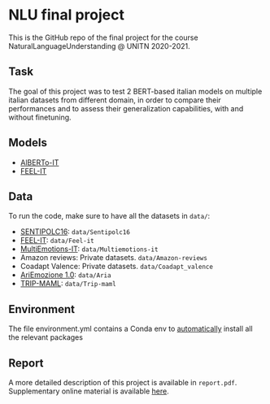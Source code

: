 # NLU final project

This is the GitHub repo of the final project for the course NaturalLanguageUnderstanding @ UNITN 2020-2021.

## Task
The goal of this project was to test 2 BERT-based italian models on multiple italian datasets from different domain, in order to compare their performances and to assess their generalization capabilities, with and without finetuning.

## Models
- [AlBERTo-IT](https://github.com/marcopoli/AlBERTo-it)
- [FEEL-IT](https://github.com/MilaNLProc/feel-it)

## Data
To run the code, make sure to have all the datasets in `data/`:
- [SENTIPOLC16](http://www.di.unito.it/~tutreeb/sentipolc-evalita16/index.html): `data/Sentipolc16`
- [FEEL-IT](https://github.com/MilaNLProc/feel-it): `data/Feel-it`
- [MultiEmotions-IT](https://github.com/RacheleSprugnoli/Esercitazioni_SA/tree/master/dataset): `data/Multiemotions-it`
- Amazon reviews: Private datasets. `data/Amazon-reviews`
- Coadapt Valence: Private datasets. `data/Coadapt_valence`
- [AriEmozione 1.0](https://zenodo.org/record/4022318#.YRTaYYgzZPY): `data/Aria`
- [TRIP-MAML](https://github.com/diegma/trip-maml): `data/Trip-maml`

## Environment
The file environment.yml contains a Conda env to [automatically](https://conda.io/projects/conda/en/latest/user-guide/tasks/manage-environments.html#creating-an-environment-from-an-environment-yml-file) install all the relevant packages

## Report
A more detailed description of this project is available in `report.pdf`. Supplementary online material is available [here](https://docs.google.com/presentation/d/1QatCNkoasTE8R3Huii7lO47lHLfqErN3E12LipOh07M/edit?usp=sharing).
